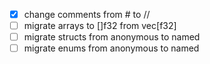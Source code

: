 - [x] change comments from # to //
- [ ] migrate arrays to []f32 from vec[f32]
- [ ] migrate structs from anonymous to named
- [ ] migrate enums from anonymous to named
